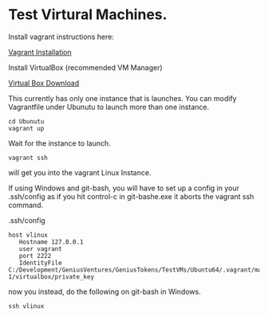 # Test Virtural Machines.

Install vagrant instructions here:

[Vagrant Installation](https://developer.hashicorp.com/vagrant/docs/installation)

Install VirtualBox (recommended VM Manager)

[Virtual Box Download](https://www.virtualbox.org/wiki/Downloads)

This currently has only one instance that is launches.  You can modify Vagrantfile under Ubunutu to launch more than one instance.

```
cd Ubunutu
vagrant up
```

Wait for the instance to launch.

```
vagrant ssh 
```

will get you into the vagrant Linux Instance.

If using Windows and git-bash, you will have to set up a config in your .ssh/config as if you hit control-c in git-bashe.exe it aborts the vagrant ssh command.

.ssh/config

```
host vlinux
   Hostname 127.0.0.1
   user vagrant
   port 2222
   IdentityFile C:/Development/GeniusVentures/GeniusTokens/TestVMs/Ubuntu64/.vagrant/machines/node-1/virtualbox/private_key
```

now you instead, do the following on git-bash in Windows.

```
ssh vlinux
```

